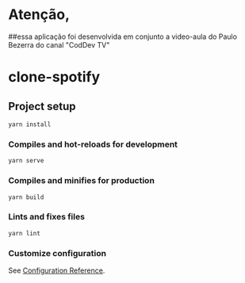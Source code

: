# Atenção,
##essa aplicação foi desenvolvida em conjunto a video-aula do Paulo Bezerra do canal "CodDev TV"




# clone-spotify

## Project setup
```
yarn install
```

### Compiles and hot-reloads for development
```
yarn serve
```

### Compiles and minifies for production
```
yarn build
```

### Lints and fixes files
```
yarn lint
```

### Customize configuration
See [Configuration Reference](https://cli.vuejs.org/config/).
